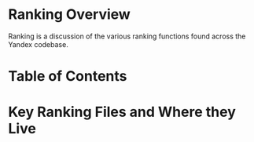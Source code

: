 # Ranking Overview
Ranking is a discussion of the various ranking functions found across the Yandex codebase.

# Table of Contents

# Key Ranking Files and Where they Live